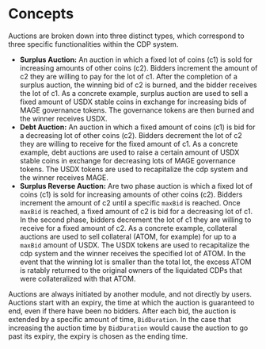 <!--
order: 1
-->

# Concepts

Auctions are broken down into three distinct types, which correspond to three specific functionalities within the CDP system.

* **Surplus Auction:** An auction in which a fixed lot of coins (c1) is sold for increasing amounts of other coins (c2). Bidders increment the amount of c2 they are willing to pay for the lot of c1. After the completion of a surplus auction, the winning bid of c2 is burned, and the bidder receives the lot of c1. As a concrete example, surplus auction are used to sell a fixed amount of USDX stable coins in exchange for increasing bids of MAGE governance tokens. The governance tokens are then burned and the winner receives USDX.
* **Debt Auction:** An auction in which a fixed amount of coins (c1) is bid for a decreasing lot of other coins (c2). Bidders decrement the lot of c2 they are willing to receive for the fixed amount of c1. As a concrete example, debt auctions are used to raise a certain amount of USDX stable coins in exchange for decreasing lots of MAGE governance tokens. The USDX tokens are used to recapitalize the cdp system and the winner receives MAGE.
* **Surplus Reverse Auction:** Are two phase auction is which a fixed lot of coins (c1) is sold for increasing amounts of other coins (c2). Bidders increment the amount of c2 until a specific `maxBid` is reached. Once `maxBid` is reached, a fixed amount of c2 is bid for a decreasing lot of c1. In the second phase, bidders decrement the lot of c1 they are willing to receive for a fixed amount of c2. As a concrete example, collateral auctions are used to sell collateral (ATOM, for example) for up to a `maxBid` amount of USDX. The USDX tokens are used to recapitalize the cdp system and the winner receives the specified lot of ATOM. In the event that the winning lot is smaller than the total lot, the excess ATOM is ratably returned to the original owners of the liquidated CDPs that were collateralized with that ATOM.

Auctions are always initiated by another module, and not directly by users. Auctions start with an expiry, the time at which the auction is guaranteed to end, even if there have been no bidders. After each bid, the auction is extended by a specific amount of time, `BidDuration`. In the case that increasing the auction time by `BidDuration` would cause the auction to go past its expiry, the expiry is chosen as the ending time.
